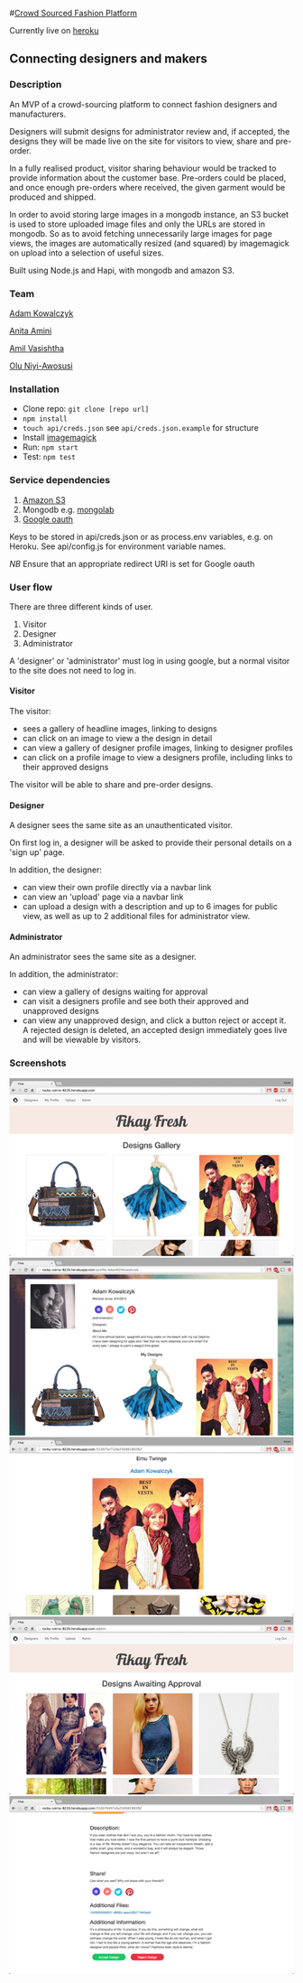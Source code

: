 
#[Crowd Sourced Fashion Platform](http://crowdsourced-fashion.herokuapp.com/)

Currently live on [heroku](http://crowdsourced-fashion.herokuapp.com/)

## Connecting designers and makers

### Description

An MVP of a crowd-sourcing platform to connect fashion designers and manufacturers. 

Designers will submit designs for administrator review and, if accepted, the designs they will be made live on the site for visitors to view, share and pre-order.

In a fully realised product, visitor sharing behaviour would be tracked to provide information about the customer base. Pre-orders could be placed, and once enough pre-orders where received, the given garment would be produced and shipped.

In order to avoid storing large images in a mongodb instance, an S3 bucket is used to store uploaded image files and only the URLs are stored in mongodb. So as to avoid fetching unnecessarily large images for page views, the images are automatically resized (and squared) by imagemagick on upload into a selection of useful sizes.

Built using Node.js and Hapi, with mongodb and amazon S3.

### Team

[Adam Kowalczyk](https://github.com/adamkowalczyk)

[Anita Amini](https://github.com/Neats29)

[Amil Vasishtha](https://github.com/amilvasishtha)

[Olu Niyi-Awosusi](https://github.com/oluoluoxenfree)


### Installation

* Clone repo: `git clone [repo url]`
* `npm install`
* `touch api/creds.json` see `api/creds.json.example` for structure
* Install [imagemagick](http://www.imagemagick.org/script/binary-releases.php)
* Run: `npm start`
* Test: `npm test` 


### Service dependencies

1. [Amazon S3](http://aws.amazon.com/s3/)
2. Mongodb e.g. [mongolab](https://mongolab.com/)
3. [Google oauth](https://console.developers.google.com/)

Keys to be stored in api/creds.json or as process.env variables, e.g. on Heroku.
See api/config.js for environment variable names.

*NB* Ensure that an appropriate redirect URI is set for Google oauth

### User flow

There are three different kinds of user.

1. Visitor
2. Designer
3. Administrator

A 'designer' or 'administrator' must log in using google, but a normal visitor to the site does not need to log in.

#### Visitor

The visitor:
* sees a gallery of headline images, linking to designs
* can click on an image to view a the design in detail
* can view a gallery of designer profile images, linking to designer profiles
* can click on a profile image to view a designers profile, including links to their approved designs

The visitor will be able to share and pre-order designs.

#### Designer

A designer sees the same site as an unauthenticated visitor.

On first log in, a designer will be asked to provide their personal details on a 'sign up' page.

In addition, the designer:
* can view their own profile directly via a navbar link
* can view an 'upload' page via a navbar link
* can upload a design with a description and up to 6 images for public view, as well as up to 2 additional files for administrator view.

#### Administrator

An administrator sees the same site as a designer.

In addition, the administrator:
* can view a gallery of designs waiting for approval
* can visit a designers profile and see both their approved and unapproved designs
* can view any unapproved design, and click a button reject or accept it. A rejected design is deleted, an accepted design immediately goes live and will be viewable by visitors.

### Screenshots

![Main Page](/screenshots/homeView.jpg?raw=true 'Main Page')
![Designer Profile](/screenshots/profileView.jpg?raw=true 'Designer Profile')
![Design Page](/screenshots/designView.jpg?raw=true 'Design Page')
![Admin Page](/screenshots/adminView.jpg?raw=true 'Admin Page')
![Accept/Reject](/screenshots/acceptView.jpg?raw=true 'Accept/Reject')
